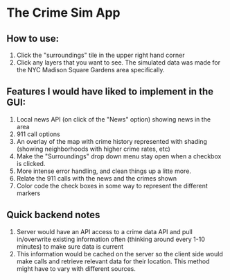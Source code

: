 # The Crime Sim App

## How to use:
1. Click the "surroundings" tile in the upper right hand corner
2. Click any layers that you want to see. The simulated data was made for the 
   NYC Madison Square Gardens area specifically.

## Features I would have liked to implement in the GUI:
1. Local news API (on click of the "News" option) showing news in the area
2. 911 call options
3. An overlay of the map with crime history represented with shading (showing neighborhoods with higher crime rates, etc)
4. Make the "Surroundings" drop down menu stay open when a checkbox is clicked.
5. More intense error handling, and clean things up a litte more.
6. Relate the 911 calls with the news and the crimes shown
7. Color code the check boxes in some way to represent the different markers

## Quick backend notes
1. Server would have an API access to a crime data API and pull in/overwrite existing
   information often (thinking around every 1-10 minutes) to make sure data is current
2. This information would be cached on the server so the client side would make calls and retrieve relevant data for their location. This method might have to vary with different sources.